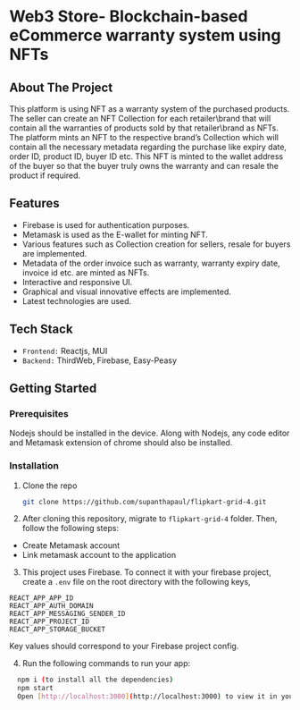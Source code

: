 # Web3 Store- Blockchain-based eCommerce warranty system using NFTs

## About The Project

This platform is using NFT as a warranty system of the purchased products. The seller can create an NFT Collection for each retailer\brand that will contain all the warranties of products sold by that retailer\brand as NFTs. The platform mints an NFT to the respective brand’s Collection which will contain all the necessary metadata regarding the purchase like expiry date, order ID, product ID, buyer ID etc. This NFT is minted to the wallet address of the buyer so that the buyer truly owns the warranty and can resale the product if required.


## Features

- Firebase is used for authentication purposes.
- Metamask is used as the E-wallet for minting NFT.
- Various features such as Collection creation for sellers, resale for buyers are implemented.
- Metadata of the order invoice such as warranty, warranty expiry date, invoice id etc. are minted as NFTs. 
- Interactive and responsive UI.
- Graphical and visual innovative effects are implemented.
- Latest technologies are used.

## Tech Stack

- `Frontend:` Reactjs, MUI
- `Backend:` ThirdWeb, Firebase, Easy-Peasy

<!-- GETTING STARTED -->

## Getting Started

### Prerequisites

Nodejs should be installed in the device. Along with Nodejs, any code editor and Metamask extension of chrome should also be installed.

### Installation

1. Clone the repo
   ```sh
   git clone https://github.com/supanthapaul/flipkart-grid-4.git
   ```
2. After cloning this repository, migrate to `flipkart-grid-4` folder. Then, follow the following steps:

- Create Metamask account
- Link metamask account to the application

3. This project uses Firebase. To connect it with your firebase project, create a `.env` file on the root directory with the following keys,  
```REACT_APP_API_KEY  
REACT_APP_APP_ID  
REACT_APP_AUTH_DOMAIN  
REACT_APP_MESSAGING_SENDER_ID  
REACT_APP_PROJECT_ID  
REACT_APP_STORAGE_BUCKET
```

Key values should correspond to your Firebase project config.


4. Run the following commands to run your app:

```bash
  npm i (to install all the dependencies)
  npm start
  Open [http://localhost:3000](http://localhost:3000) to view it in your browser.
```


